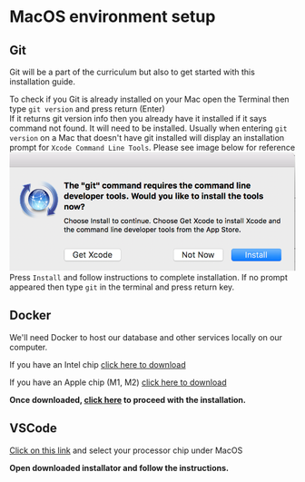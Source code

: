 # MacOS environment setup

## Git
Git will be a part of the curriculum but also to get started with this installation guide.

To check if you Git is already installed on your Mac open the Terminal then type `git version` and press return (Enter)  
If it returns git version info then you already have it installed if it says command not found. It will need to be installed. Usually when entering `git version` on a Mac that doesn't have git installed will display an installation prompt for `Xcode Command Line Tools`.  Please see image below for reference  
![Prompt window](/assets/cmd-tools-install-prompt.png)
Press `Install` and follow instructions to complete installation.
If no prompt appeared then type `git` in the terminal and press return key.


## Docker
We'll need Docker to host our database and other services locally on our computer.  

If you have an Intel chip [click here to download](https://desktop.docker.com/mac/main/amd64/Docker.dmg?utm_source=docker&utm_medium=webreferral&utm_campaign=docs-driven-download-mac-amd64)  

If you have an Apple chip (M1, M2) [click here to download](https://desktop.docker.com/mac/main/arm64/Docker.dmg?utm_source=docker&utm_medium=webreferral&utm_campaign=docs-driven-download-mac-arm64)  

**Once downloaded, [click here](https://docs.docker.com/desktop/install/mac-install/#install-interactively) to proceed with the installation.**

## VSCode

[Click on this link](https://code.visualstudio.com/Download#) and select your processor chip under MacOS

**Open downloaded installator and follow the instructions.**
